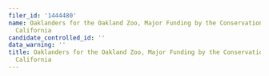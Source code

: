 ```yaml
---
filer_id: '1444480'
name: Oaklanders for the Oakland Zoo, Major Funding by the Conservation Society of
  California
candidate_controlled_id: ''
data_warning: ''
title: Oaklanders for the Oakland Zoo, Major Funding by the Conservation Society of
  California
---
```

